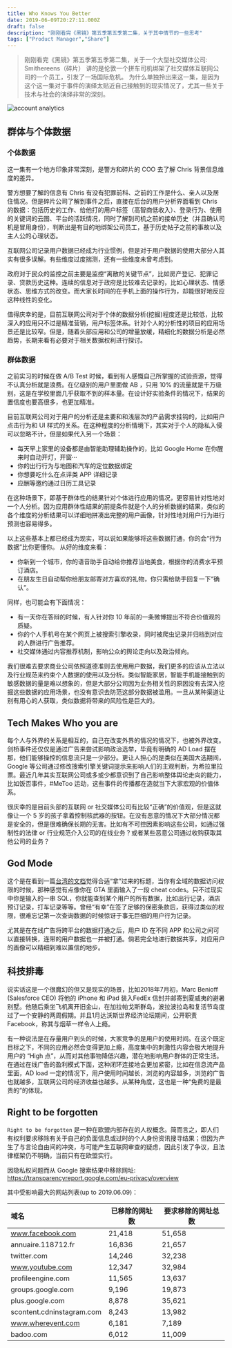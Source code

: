 ```yaml
---
title: Who Knows You Better
date: 2019-06-09T20:27:11.000Z
draft: false
description: "刚刚看完《黑镜》第五季第五季第二集，关于其中情节的一些思考"
tags: ["Product Manager","Share"]
---
```


> 刚刚看完《黑镜》第五季第五季第二集，关于一个大型社交媒体公司: Smithereens（碎片） 讲的是伦敦一个拼车司机绑架了社交媒体互联网公司的一个员工，引发了一场国际危机。
> 为什么单独拎出来这一集，是因为这个这一集对于事件的演绎太贴近自己接触到的现实情况了，尤其一些关于技术与社会的演绎非常的深刻。

![account analytics](https://storage.fredliang.cn/web/2019-06-10-064128.png?x-oss-process=image/resize,w_1000/quality,Q_60)

## 群体与个体数据

### 个体数据

这一集有一个地方印象非常深刻，是警方和碎片的 COO 去了解 Chris 背景信息维度的差异。

警方想要了解的信息有 Chris 有没有犯罪前科、之前的工作是什么、亲人以及居住情况。但是碎片公司了解到事件之后，直接在后台的用户分析界面看到 Chris 的数据：包括历史的工作、给他打的用户标签（高智商低收入）、登录行为、使用的关键词的云图、平台的活跃情况，同时了解到司机之前的接单历史（并且确认司机是冒用身份），判断出是有目的地绑架公司员工，基于历史帖子之前的事故以及主人公的心理状态。

互联网公司记录用户数据已经成为行业惯例，但是对于用户数据的使用大部分人其实有很多误解。有些维度过度揣测，还有一些维度未曾考虑到。

政府对于民众的监控之前主要是监控“离散的关键节点”，比如房产登记、犯罪记录、贷款历史这种。连续的信息对于政府是比较难去记录的，比如心理状态、情感状态、思维方式的改变。而大家长时间的在手机上面的操作行为，却能很好地反应这种线性的变化。

值得庆幸的是，目前互联网公司对于个体的数据分析(挖掘)程度还是比较低，比较深入的应用只不过是精准营销，用户标签体系。针对个人的分析性的项目的应用场景还是比较窄。但是，随着头部应用和公司的增量放缓，精细化的数据分析是必然趋势，长期来看有必要对于相关数据权利进行探讨。

### 群体数据

之前实习的时候在做 A/B Test 时候，看到有人感慨自己所掌握的试验资源，觉得不认真分析就是浪费。在亿级别的用户里面做 AB ，只用 10% 的流量就是千万级别，这是在学校里面几乎获取不到的样本量。在设计好实验条件的情况下，结果的置信度也要高很多，也更加精准。

目前互联网公司对于用户的分析还是主要和和浅层次的产品需求挂钩的，比如用户点击行为和 UI 样式的关系。在这种程度的分析情境下，其实对于个人的隐私入侵可以忽略不计，但是如果代入另一个场景：

- 每天早上家里的设备都是由智能助理辅助操作的，比如 Google Home 在你醒来时自动开灯，开窗···
- 你的出行行为与地图和汽车的定位数据绑定
- 你想要吃什么在点评类 APP 详细记录
- 应酬等邀约通过日历工具记录

在这种场景下，即基于群体性的结果针对个体进行应用的情况，更容易针对性地对一个人分析。因为应用群体性结果的前提条件就是个人的分析数据的结果，类似的各个维度的分析结果可以详细地拼凑出完整的用户画像，针对性地对用户行为进行预测也容易得多。

以上这些基本上都已经成为现实，可以说如果能够将这些数据打通，你的会“行为数据”比你更懂你。 从好的维度来看：

- 你新到一个城市，你的语音助手自动给你推荐当地美食，根据你的消费水平预订酒店。
- 在朋友生日自动帮你给朋友邮寄对方喜欢的礼物，你只需给助手回复一下“确认”。

同样，也可能会有下面情况：

- 有一天你在答辩的时候，有人针对你 10 年前的一条微博提出不符合价值观的质疑。
- 你的个人手机号在某个网页上被搜索引擎收录，同时被爬虫记录并归档到对应的人群进行广告推荐。
- 社交媒体通过内容推荐机制，影响公众的舆论走向以及政治倾向。

我们很难去要求商业公司依照道德准则去使用用户数据，我们更多的应该从立法以及行业规范来约束个人数据的使用以及分析。类似智能家居，智能手机能接触到的敏感数据的量是难以想象的，但是大部分公司因为业务相关性的原因没有去深入挖掘这些数据的应用场景，也没有意识去防范这部分数据被滥用。一旦从某种渠道让别有用心的人获取，类似数据将带来的风险性是巨大的。

## Tech Makes Who you are

每个人与外界的关系是相互的，自己在改变外界的情况的情况下，也被外界改变。剑桥事件还仅仅是通过广告来尝试影响政治选举，毕竟有明确的 AD Load 摆在那，他们能够操控的信息流只是一少部分。更让人担心的是类似在美国大选期间，Google 等公司通过修改搜索引擎关键词提示来影响人们的主观判断，为希拉里拉票。最近几年其实互联网公司或多或少都意识到了自己影响整体舆论走向的能力，比如饭否事件，#MeToo 运动，这些事件的传播都在造就当下大家宏观的价值体系。

很庆幸的是目前头部的互联网 or 社交媒体公司有比较“正确”的价值观，但是这就像让一个 5 岁的孩子拿着控制核武器的按钮。在没有恶意的情况下大部分情况都是安全的，但是很难确保长期的无害。比如有不可控因素影响这些公司，如通过强制性的法律 or 行业规范介入公司的在线业务？或者某些恶意公司通过收购获取其他公司的业务？

## God Mode

这个是在看到一篇[台湾的文档](https://news.agentm.tw/59235/%E9%BB%91%E9%8F%A1-%E7%AC%AC%E4%BA%94%E5%AD%A3-%E7%A2%8E%E7%89%87-smithereens-%E8%A7%A3%E6%9E%90/)觉得合适“拿”过来的标题，当你有全域的数据访问权限的时候，那种感觉有点像你在 GTA 里面输入了一段 cheat codes。只不过现实中你是输入的一串 SQL，你就能查到某个用户的所有数据，比如出行记录，酒店预订记录，打车记录等等。曾经“有幸”在签了足够的保密条款后，获得过类似的权限，很难忘记第一次查询数据的时候惊讶于事无巨细的用户行为记录。

尤其是在在线广告将跨平台的数据打通之后，用户 ID 在不同 APP 和公司之间可以直接转换，连带的用户数据也一并被打通。倘若完全地进行数据共享，对应用户的画像可以精细到难以置信的地步。

## 科技排毒

说实话这是一个很魔幻的但又是现实的场景，比如2018年7月初，Marc Benioff (Salesforce CEO) 将他的 iPhone 和 iPad 装入FedEx 信封并邮寄到夏威夷的避暑别墅。他随后乘坐飞机离开旧金山，在加拉帕戈斯群岛，波拉波拉岛和复活节岛度过了一个安静的两周假期。并且1月达沃斯世界经济论坛期间，公开职责 Facebook，称其与烟草一样令人上瘾。

有一种说法是在存量用户到头的时候，大家竞争的是用户的使用时间。在这个既定目标之下，不同的应用必然会变得更加上瘾，高度集中的刺激性内容会极大地提升用户的 “High 点”，从而对其他事物降低兴趣，潜在地影响用户群体的正常生活。在通过在线广告的盈利模式下面，这种闭环连接地会更加紧密，比如在信息流产品里面，AD load 一定的情况下，用户使用时间越长，浏览的内容越多，浏览的广告也就越多，互联网公司的经济收益也越多。从某种角度，这也是一种“免费的是最贵的”的体现。

## Right to be forgotten

`Right to be forgotten` 是一种在欧盟内部存在的人权概念。简而言之，即人们有权利要求移除有关于自己的负面信息或过时的个人身份资讯搜寻结果；但因为产生了与言论自由间的冲突，与可能产生互联网审查的疑虑，因此引发了争议，且法律框架仍不明确，当前只有在欧盟实行。

因隐私权问题而从 Google 搜索结果中移除网址: <https://transparencyreport.google.com/eu-privacy/overview>

其中受影响最大的网站列表(up to 2019.06.09)：

| 域名                      |  已移除的网址数   |  要求移除的网址总数   |
| :------------------------ | -------------- | ------------------ |
| www.facebook.com          | 21,418         | 51,658             |
| annuaire.118712.fr        | 16,836         | 21,657             |
| twitter.com               | 14,246         | 32,238             |
| www.youtube.com           | 12,347         | 32,984             |
| profileengine.com         | 11,565         | 13,637             |
| groups.google.com         | 9,196          | 19,873             |
| plus.google.com           | 8,878          | 35,621             |
| scontent.cdninstagram.com | 8,243          | 13,982             |
| www.wherevent.com         | 6,181          | 7,189              |
| badoo.com                 | 6,012          | 11,009             |
